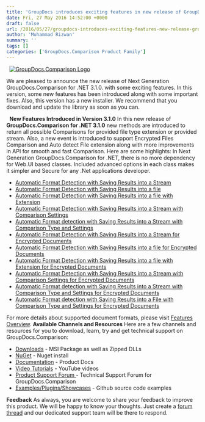 ```yaml
---
title: 'GroupDocs introduces exciting features in new release of GroupDocs.Comparison for .NET 3.1.0'
date: Fri, 27 May 2016 14:52:00 +0000
draft: false
url: /2016/05/27/groupdocs-introduces-exciting-features-new-release-groupdocs-comparison-net-3-1-0/
author: 'Muhammad Rizwan'
summary: ''
tags: []
categories: ['GroupDocs.Comparison Product Family']
---
```


  [![GroupDocs.Comparison Logo](https://blog.groupdocs.com/wp-content/uploads/sites/4/2014/07/GD_CMP_NETIcon_114.png)](http://groupdocs.com/dot-net/document-comparison-library)

We are pleased to announce the new release of Next Generation GroupDocs.Comparison for .NET 3.1.0. with some exciting features. In this version, some new features has been introduced along with some important fixes. Also, this version has a new installer. We recommend that you download and update the library as soon as you can.

  **New Features Introduced in Version 3.1.0** In this new release of **GroupDocs.Comparison for .NET 3.1.0** new methods are introduced to return all possible Comparisons for provided file type extension or provided stream. Also, a new event is introduced to support Encrypted Files Comparison and Auto detect File extension along with more improvements in API for smooth and fast Comparison. Here are some highlights: In Next Generation GroupDocs.Comparison for .NET, there is no more dependency for Web.UI based classes. Included advanced options in each class makes it simpler and Secure for any .Net applications developer.

*   [Automatic Format Detection with Saving Results into a Stream](https://docs.groupdocs.com/comparison/net)
*   [Automatic Format Detection with Saving Results into a file](https://docs.groupdocs.com/comparison/net)
*   [Automatic Format Detection with Saving Results into a file with Extension](https://docs.groupdocs.com/comparison/net)
*   [Automatic Format Detection with Saving Results into a Stream with Comparison Settings](https://docs.groupdocs.com/comparison/net)
*   [Automatic Format detection with Saving Results into a Stream with Comparison Type and Settings](https://docs.groupdocs.com/comparison/net)
*   [Automatic Format Detection with Saving Results into a Stream for Encrypted Documents](https://docs.groupdocs.com/comparison/net)
*   [Automatic Format Detection with Saving Results into a file for Encrypted Documents](https://docs.groupdocs.com/comparison/net)
*   [Automatic Format Detection with Saving Results into a file with Extension for Encrypted Documents](https://docs.groupdocs.com/comparison/net)
*   [Automatic Format Detection with Saving Results into a Stream with Comparison Settings for Encrypted Documents](https://docs.groupdocs.com/comparison/net)
*   [Automatic Format detection with Saving Results into a Stream with Comparison Type and Settings for Encrypted Documents](https://docs.groupdocs.com/comparison/net)
*   [Automatic Format detection with Saving Results into a File with Comparison Type and Settings for Encrypted Documents](https://docs.groupdocs.com/comparison/net)

For more details about supported document formats, please visit [Features Overview](http://groupdocs.com/docs/display/comparisonnet/Features+Overview). **Available Channels and Resources** Here are a few channels and resources for you to download, learn, try and get technical support on GroupDocs.Comparison:

*   [Downloads](http://groupdocs.com/Community/files/8/.net-libraries/groupdocs_comparison_for_.net/default.aspx) - MSI Package as well as Zipped DLLs
*   [NuGet](https://www.nuget.org/packages/groupdocs-comparison-dotnet) - Nuget install
*   [Documentation](http://groupdocs.com/docs/display/comparisonnet/Home) - Product Docs
*   [Video Tutorials](https://www.youtube.com/playlist?list=PLp-A5JSk_O76uvyS_WPOZm28eG-KRKiYy) - YouTube videos
*   [Product Support Forum](http://groupdocs.com/Community/forums/groupdocs.comparison-product-family/9/showforum.aspx)[ ](http://groupdocs.com/Community/forums/groupdocs.conversion-product-family/7/showforum.aspx "Support forum")\- Technical Support Forum for GroupDocs.Comparison
*   [Examples/Plugins/Showcases](https://github.com/groupdocs-comparison/GroupDocs.Comparison-for-.NET) - Github source code examples

**Feedback** As always, you are welcome to share your feedback to improve this product. We will be happy to know your thoughts. Just create a [forum thread](http://groupdocs.com/Community/forums/groupdocs.comparison-product-family/9/showforum.aspx) and our dedicated support team will be there to respond.




